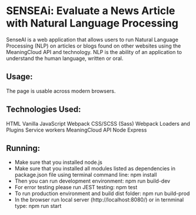 # SENSEAi: Evaluate a News Article with Natural Language Processing

SenseAI is a web application that allows users to run Natural Language Processing (NLP) on articles or blogs found on other websites using the MeaningCloud API and technology. NLP is the ability of an application to understand the human language, written or oral.

## Usage:
The page is usable across modern browsers.

## Technologies Used:

HTML
Vanilla JavaScript
Webpack
CSS/SCSS (Sass)
Webpack Loaders and Plugins
Service workers
MeaningCloud API
Node Express

## Running:

- Make sure that you installed node.js
- Make sure that you installed all modules listed as dependencies in package.json file using terminal command line: npm install
- Then you can run development environment: npm run build-dev
- For error testing please run JEST testing: npm test
- To run production environment and build dist folder: npm run build-prod
- In the browser run local server (http://localhost:8080/) or in ternminal type: npm run start


